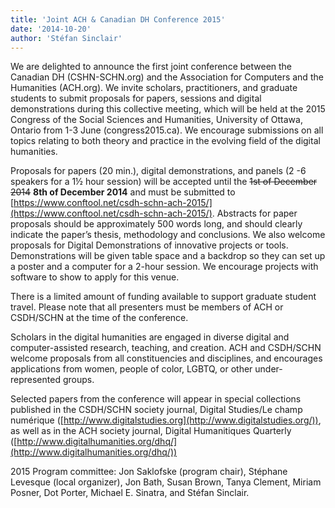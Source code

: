 ```yaml
---
title: 'Joint ACH & Canadian DH Conference 2015'
date: '2014-10-20'
author: 'Stéfan Sinclair'
---
```

We are delighted to announce the first joint conference between the Canadian DH (CSHN-SCHN.org) and the Association for Computers and the Humanities (ACH.org). We invite scholars, practitioners, and graduate students to submit proposals for papers, sessions and digital demonstrations during this collective meeting, which will be held at the 2015 Congress of the Social Sciences and Humanities, University of Ottawa, Ontario from 1-3 June (congress2015.ca). We encourage submissions on all topics relating to both theory and practice in the evolving field of the digital humanities.

Proposals for papers (20 min.), digital demonstrations, and panels (2 -6 speakers for a 1½ hour session) will be accepted until the <del>1st of December 2014</del> **8th of December 2014** and must be submitted to [https://www.conftool.net/csdh-schn-ach-2015/](https://www.conftool.net/csdh-schn-ach-2015/). Abstracts for paper proposals should be approximately 500 words long, and should clearly indicate the paper’s thesis, methodology and conclusions. We also welcome proposals for Digital Demonstrations of innovative projects or tools. Demonstrations will be given table space and a backdrop so they can set up a poster and a computer for a 2-hour session. We encourage projects with software to show to apply for this venue.

There is a limited amount of funding available to support graduate student travel. Please note that all presenters must be members of ACH or CSDH/SCHN at the time of the conference.

Scholars in the digital humanities are engaged in diverse digital and computer-assisted research, teaching, and creation. ACH and CSDH/SCHN welcome proposals from all constituencies and disciplines, and encourages applications from women, people of color, LGBTQ, or other under-represented groups.

Selected papers from the conference will appear in special collections published in the CSDH/SCHN society journal, Digital Studies/Le champ numérique ([http://www.digitalstudies.org](http://www.digitalstudies.org/)), as well as in the ACH society journal, Digital Humanitiques Quarterly ([http://www.digitalhumanities.org/dhq/](http://www.digitalhumanities.org/dhq/))

2015 Program committee: Jon Saklofske (program chair), Stéphane Levesque (local organizer), Jon Bath, Susan Brown, Tanya Clement, Miriam Posner, Dot Porter, Michael E. Sinatra, and Stéfan Sinclair.